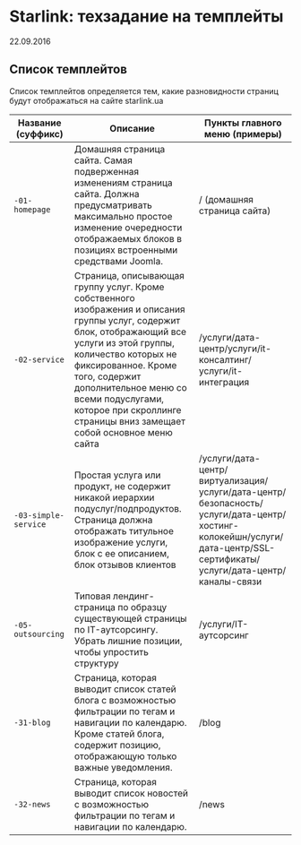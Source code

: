 # Starlink: техзадание на темплейты
22.09.2016
## Список темплейтов
Список темплейтов определяется тем, какие разновидности страниц будут отображаться на сайте starlink.ua

| Название (суффикс)   | Описание                                                                                                                                                                                                                                                                                                                       | Пункты главного меню (примеры)                                                                                                                                       |
|----------------------|--------------------------------------------------------------------------------------------------------------------------------------------------------------------------------------------------------------------------------------------------------------------------------------------------------------------------------|----------------------------------------------------------------------------------------------------------------------------------------------------------------------|
|`-01-homepage`        | Домашняя страница сайта. Самая подверженная изменениям страница сайта. Должна предусматривать максимально простое изменение очередности отображаемых блоков в позициях встроенными средствами Joomla.                                                                                                                          | / (домашняя страница сайта)                                                                                                                                          |
| `-02-service`        | Страница, описывающая группу услуг. Кроме собственного изображения и описания группы услуг, содержит блок, отображающий все услуги из этой группы, количество которых не фиксированное. Кроме того, содержит дополнительное меню со всеми подуслугами, которое при скроллинге страницы вниз замещает собой основное меню сайта | /услуги/дата-центр/услуги/it-консалтинг/услуги/it-интеграция                                                                                                         |
| `-03-simple-service` | Простая услуга или продукт, не содержит никакой иерархии подуслуг/подпродуктов. Страница должна отображать титульное изображение услуги, блок с ее описанием, блок отзывов клиентов                                                                                                                                            | /услуги/дата-центр/виртуализация/услуги/дата-центр/безопасность/услуги/дата-центр/хостинг-колокейшн/услуги/дата-центр/SSL-сертификаты/услуги/дата-центр/каналы-связи |
| `-05-outsourcing`    | Типовая лендинг-страница по образцу существующей страницы по IT-аутсорсингу. Убрать лишние позиции, чтобы упростить структуру                                                                                                                                                                                                  | /услуги/IT-аутсорсинг                                                                                                                                                |
| `-31-blog`           | Страница, которая выводит список статей блога с возможностью фильтрации по тегам и навигации по календарю. Кроме статей блога, содержит позицию, отображающую только важные уведомления.                                                                                                                                       | /blog                                                                                                                                                                |
| `-32-news`           | Страница, которая выводит список новостей с возможностью фильтрации по тегам и навигации по календарю.                                                                                                                                                                                                                         |  /news                                                                                                                                                               |


